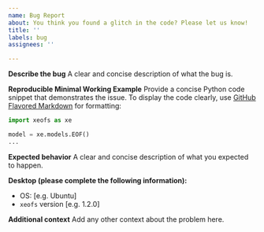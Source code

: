 ```yaml
---
name: Bug Report
about: You think you found a glitch in the code? Please let us know!
title: ''
labels: bug
assignees: ''

---
```


**Describe the bug**
A clear and concise description of what the bug is.

**Reproducible Minimal Working Example**
Provide a concise Python code snippet that demonstrates the issue. To display the code clearly, use [GitHub Flavored Markdown](http://github.github.com/github-flavored-markdown/) for formatting:

```python
import xeofs as xe

model = xe.models.EOF()
...
```

**Expected behavior**
A clear and concise description of what you expected to happen.

**Desktop (please complete the following information):**
 - OS: [e.g. Ubuntu]
 - `xeofs` version [e.g. 1.2.0]

**Additional context**
Add any other context about the problem here.
